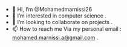 - 👋 Hi, I’m @Mohamedmarnissi26
- 👀 I’m interested in computer science .
- 💞️ I’m looking to collaborate on projects .
- 📫 How to reach me Via my personal email : mohamed.marnissi.a@gmail.com .

<!---
Mohamedmarnissi26/Mohamedmarnissi26 is a ✨ special ✨ repository because its `README.md` (this file) appears on your GitHub profile.
You can click the Preview link to take a look at your changes.
--->
